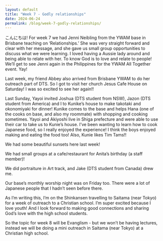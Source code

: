```yaml
---
layout: default
title: "Week 7 - Godly relationships"
date: 2024-06-24
permalink: /blog/week-7-godly-relationships/
---
```


<div id="imageGallery"></div>

<script>
$(document).ready(function() {
  $('[data-fancybox="gallery"]').fancybox({
    loop: true, // Enable infinite loop (circular navigation)
    buttons: [
      "zoom",
      "slideShow",
      "fullScreen",
      "thumbs",
      "close"
    ],
    animationEffect: "fade", // Transition effect
    transitionDuration: 500, // Duration of the transition
    keyboard: true // Enable keyboard navigation (arrows)
  });
});

    // Array of image file names (replace with your actual file names)
    var imageFiles = ['week7 (1).webp', 'week7 (2).webp', 'week7 (3).webp', 'week7 (4).webp', 'week7 (5).webp', 'week7 (6).webp', 'week7 (7).webp', 'week7 (8).webp', 'week7 (9).webp', 'week7 (10).webp', 'week7 (11).webp', 'week7 (12).webp', 'week7 (13).webp', 'week7 (14).webp', 'week7 (15).webp', 'week7 (16).webp', 'week7 (17).webp', 'week7 (18).webp', 'week7 (19).webp', 'week7 (20).webp', 'week7 (21).webp', 'week7 (22).webp', 'week7 (23).webp', 'week7 (24).webp', 'week7 (25).webp', 'week7 (26).webp', 'week7 (27).webp', 'week7 (28).webp', 'week7 (29).webp', 'week7 (30).webp']; // Add more as needed

    // Reference to the gallery container
    var galleryContainer = document.getElementById('imageGallery');

    // Loop through image files and generate HTML
    imageFiles.forEach(function(fileName) {
        var imagePath = 'https://raw.githubusercontent.com/to3b/to3b.github.io/main/_posts/week-7/' + fileName; // Adjust the path as necessary
        var caption = 'Image ' + fileName; // You can set dynamic captions here
        
        // Create <a> tag for each image
        var link = document.createElement('a');
        link.href = imagePath;
        link.setAttribute('data-fancybox', 'gallery'); // If using Fancybox or similar lightbox

        // Create <img> tag for each image
        var image = document.createElement('img');
        image.src = imagePath;
        image.alt = caption;

        // Append <img> to <a>
        link.appendChild(image);

        // Append <a> to gallery container
        galleryContainer.appendChild(link);
    });
</script>

こんにちは! For week 7 we had Jenni Neibling from the YWAM base in Brisbane teaching on ‘Relationships.’ She was very straight forward and clear with her message, and she gave us small group opportunities to discuss what we were learning. I loved having a Aussie lady around and being able to relate with her.  To know God is to love and relate to people! We’ll get to see Jenni again in the Philippines for the YWAM All Together event. Yay! 

Last week, my friend Abbey also arrived from Brisbane YWAM to do her outreach part of DTS. So I got to visit her church Jesus Cafe House on Saturday! I was so excited to see her again!!

Last Sunday, Yayoi invited Joshua (DTS student from NSW), Jazon (DTS student from America) and I to Kunike’s house to make takotaki and okonomiyaki for dinner! Kunike comes to the base and helps Hana (one of the cooks on base, and also my roommate) with shopping and cooking sometimes. Yayoi and Akiyoshi live in Shiga prefecture and were able to use their car to take us to Kunie’s house. I’ve been wanting to learn how to cook Japanese food, so I really enjoyed the experience! I think the boys enjoyed making and eating the food too! Also, Kunie likes Tim Tams!!

We had some beautiful sunsets here last week! 

We had small groups at a cafe/restaurant for Anita’s birthday (a staff member)! 

We did portraiture in Art track, and Jake (DTS student from Canada) drew me. 

Our base’s monthly worship night was on Friday too. There were a lot of Japanese people that I hadn’t seen before there. 

As I’m writing this, I’m on the Shinkansen travelling to Saitama (near Tokyo) for a week of outreach to a Christian school. I’m super excited because I love youth! And I look forward to making good connections and sharing God’s love with the high school students.

So the topic for week 8 will be Evanglism - but we won’t be having lectures, instead we will be doing a mini outreach in Saitama (near Tokyo) at a Christian high school. 
